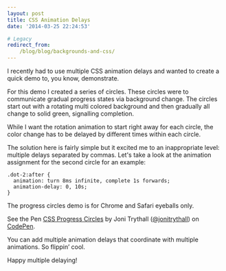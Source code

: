 ```yaml
---
layout: post
title: CSS Animation Delays
date: '2014-03-25 22:24:53'

# Legacy
redirect_from:
    /blog/blog/backgrounds-and-css/
---
```


I recently had to use multiple CSS animation delays and wanted to create a quick demo to, you know, demonstrate.

For this demo I created a series of circles. These circles were to communicate gradual progress states via background change. The circles start out with a rotating multi colored background and then gradually all change to solid green, signalling completion.  

While I want the rotation animation to start right away for each circle, the color change has to be delayed by different times within each circle.  

The solution here is fairly simple but it excited me to an inappropriate level: multiple delays separated by commas. Let's take a look at the animation assignment for the second circle for an example:

    .dot-2:after {
      animation: turn 8ms infinite, complete 1s forwards;
      animation-delay: 0, 10s;
    }

The progress circles demo is for Chrome and Safari eyeballs only.

<p data-height="268" data-theme-id="4899" data-slug-hash="9dc37883fce3c4641c51ee0f777744a8" data-default-tab="result" class='codepen'>See the Pen <a href='http://codepen.io/jonitrythall/pen/9dc37883fce3c4641c51ee0f777744a8/'>CSS Progress Circles</a> by Joni Trythall  (<a href='http://codepen.io/jonitrythall'>@jonitrythall</a>) on <a href='http://codepen.io'>CodePen</a>.</p>
<script async src="//codepen.io/assets/embed/ei.js"></script>

You can add multiple animation delays that coordinate with multiple animations. So flippin’ cool.


Happy multiple delaying!
